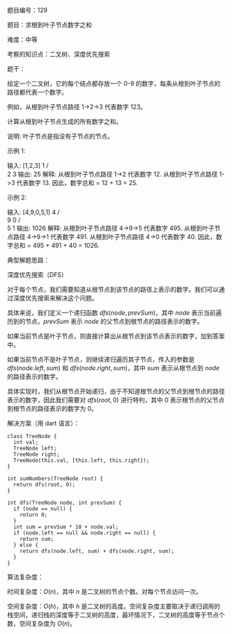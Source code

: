 题目编号：129

题目：求根到叶子节点数字之和

难度：中等

考察的知识点：二叉树、深度优先搜索

题干：

给定一个二叉树，它的每个结点都存放一个 0-9 的数字，每条从根到叶子节点的路径都代表一个数字。

例如，从根到叶子节点路径 1->2->3 代表数字 123。

计算从根到叶子节点生成的所有数字之和。

说明: 叶子节点是指没有子节点的节点。

示例 1:

输入: [1,2,3]
    1
   / \
  2   3
输出: 25
解释:
从根到叶子节点路径 1->2 代表数字 12.
从根到叶子节点路径 1->3 代表数字 13.
因此，数字总和 = 12 + 13 = 25.

示例 2:

输入: [4,9,0,5,1]
    4
   / \
  9   0
 / \
5   1
输出: 1026
解释:
从根到叶子节点路径 4->9->5 代表数字 495.
从根到叶子节点路径 4->9->1 代表数字 491.
从根到叶子节点路径 4->0 代表数字 40.
因此，数字总和 = 495 + 491 + 40 = 1026.

典型解题思路：

深度优先搜索（DFS）

对于每个节点，我们需要知道从根节点到该节点的路径上表示的数字。我们可以通过深度优先搜索来解决这个问题。

具体来说，我们定义一个递归函数 $dfs(node,prevSum)$，其中 $node$ 表示当前遍历到的节点，$prevSum$ 表示 $node$ 的父节点到根节点的路径表示的数字。

如果当前节点是叶子节点，则直接计算出从根节点到该节点表示的数字，加到答案中。

如果当前节点不是叶子节点，则继续递归遍历其子节点，传入的参数是 $dfs(node.left,sum)$ 和 $dfs(node.right,sum)$，其中 $sum$ 表示从根节点到 $node$ 的路径表示的数字。

具体实现时，我们从根节点开始递归，由于不知道根节点的父节点到根节点的路径表示的数字，因此我们需要对 $dfs(root,0)$ 进行特判，其中 $0$ 表示根节点的父节点到根节点的路径表示的数字为 $0$。

解决方案（用 dart 语言）：

```
class TreeNode {
  int val;
  TreeNode left;
  TreeNode right;
  TreeNode(this.val, [this.left, this.right]);
}

int sumNumbers(TreeNode root) {
  return dfs(root, 0);
}

int dfs(TreeNode node, int prevSum) {
  if (node == null) {
    return 0;
  }
  int sum = prevSum * 10 + node.val;
  if (node.left == null && node.right == null) {
    return sum;
  } else {
    return dfs(node.left, sum) + dfs(node.right, sum);
  }
}
```

算法复杂度：

时间复杂度：$O(n)$，其中 $n$ 是二叉树的节点个数。对每个节点访问一次。

空间复杂度：$O(h)$，其中 $h$ 是二叉树的高度。空间复杂度主要取决于递归调用的栈空间，递归栈的深度等于二叉树的高度，最坏情况下，二叉树的高度等于节点个数，空间复杂度为 $O(n)$。